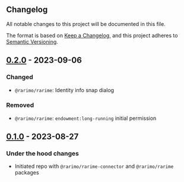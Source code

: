 ## Changelog

All notable changes to this project will be documented in this file.

The format is based on [Keep a Changelog](https://keepachangelog.com/en/1.0.0/),
and this project adheres to [Semantic Versioning](https://semver.org/spec/v2.0.0.html).

## [0.2.0] - 2023-09-06
### Changed
- `@rarimo/rarime`: Identity info snap dialog

### Removed
- `@rarimo/rarime`: `endowment:long-running` initial permission

## [0.1.0] - 2023-08-27
### Under the hood changes
- Initiated repo with `@rarimo/rarime-connector` and `@rarimo/rarime` packages

[Unreleased]: https://github.com/rarimo/rarime/compare/0.2.0...HEAD
[0.2.0]: https://github.com/rarimo/rarime/compare/0.1.0...0.2.0
[0.1.0]: https://github.com/rarimo/rarime/releases/tag/0.1.0
